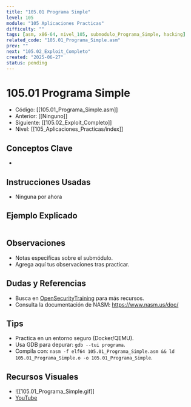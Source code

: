 ```yaml
---
title: "105.01 Programa Simple"
level: 105
module: "105 Aplicaciones Practicas"
difficulty: ""
tags: [asm, x86-64, nivel_105, submodulo_Programa_Simple, hacking]
related_code: "105.01_Programa_Simple.asm"
prev: ""
next: "105.02_Exploit_Completo"
created: "2025-06-27"
status: pending
---
```


# 105.01 Programa Simple

- Código: [[105.01_Programa_Simple.asm]]  
- Anterior: [[Ninguno]]  
- Siguiente: [[105.02_Exploit_Completo]]  
- Nivel: [[105_Aplicaciones_Practicas/index]]  

## Conceptos Clave
- 

## Instrucciones Usadas
- Ninguna por ahora

## Ejemplo Explicado
```asm

```

## Observaciones
- Notas específicas sobre el submódulo.
- Agrega aquí tus observaciones tras practicar.

## Dudas y Referencias
- Busca en [OpenSecurityTraining](https://opensecuritytraining.info/) para más recursos.
- Consulta la documentación de NASM: https://www.nasm.us/doc/

## Tips
- Practica en un entorno seguro (Docker/QEMU).
- Usa GDB para depurar: `gdb --tui programa`.
- Compila con: `nasm -f elf64 105.01_Programa_Simple.asm && ld 105.01_Programa_Simple.o -o 105.01_Programa_Simple`.

## Recursos Visuales
- ![[105.01_Programa_Simple.gif]]  
- [YouTube](https://youtube.com/placeholder)
